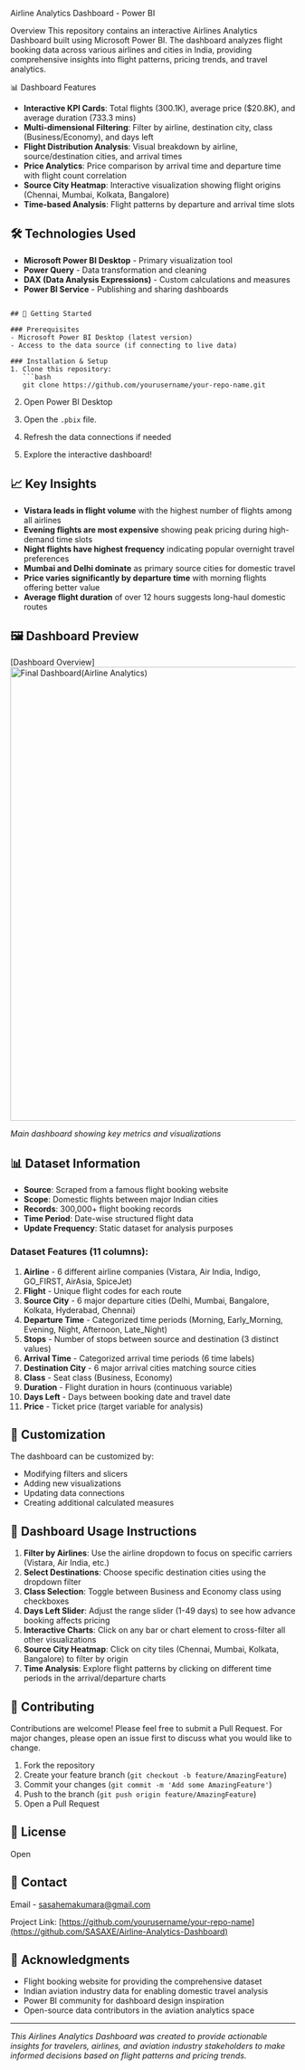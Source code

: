 Airline Analytics Dashboard - Power BI

Overview
This repository contains an interactive Airlines Analytics Dashboard built using Microsoft Power BI. The dashboard analyzes flight booking data across various airlines and cities in India, providing comprehensive insights into flight patterns, pricing trends, and travel analytics.

 📊 Dashboard Features
- **Interactive KPI Cards**: Total flights (300.1K), average price ($20.8K), and average duration (733.3 mins)
- **Multi-dimensional Filtering**: Filter by airline, destination city, class (Business/Economy), and days left
- **Flight Distribution Analysis**: Visual breakdown by airline, source/destination cities, and arrival times
- **Price Analytics**: Price comparison by arrival time and departure time with flight count correlation
- **Source City Heatmap**: Interactive visualization showing flight origins (Chennai, Mumbai, Kolkata, Bangalore)
- **Time-based Analysis**: Flight patterns by departure and arrival time slots

## 🛠️ Technologies Used
- **Microsoft Power BI Desktop** - Primary visualization tool
- **Power Query** - Data transformation and cleaning
- **DAX (Data Analysis Expressions)** - Custom calculations and measures
- **Power BI Service** - Publishing and sharing dashboards

```

## 🚀 Getting Started

### Prerequisites
- Microsoft Power BI Desktop (latest version)
- Access to the data source (if connecting to live data)

### Installation & Setup
1. Clone this repository:
   ```bash
   git clone https://github.com/yourusername/your-repo-name.git
   ```

2. Open Power BI Desktop

3. Open the `.pbix` file.

4. Refresh the data connections if needed

5. Explore the interactive dashboard!

## 📈 Key Insights
- **Vistara leads in flight volume** with the highest number of flights among all airlines
- **Evening flights are most expensive** showing peak pricing during high-demand time slots
- **Night flights have highest frequency** indicating popular overnight travel preferences
- **Mumbai and Delhi dominate** as primary source cities for domestic travel
- **Price varies significantly by departure time** with morning flights offering better value
- **Average flight duration** of over 12 hours suggests long-haul domestic routes

## 🖼️ Dashboard Preview
[Dashboard Overview] <img width="1510" height="802" alt="Final Dashboard(Airline Analytics)" src="https://github.com/user-attachments/assets/499efd67-dfaf-4cbb-8f8a-404566ec697f" />


*Main dashboard showing key metrics and visualizations*

## 📊 Dataset Information
- **Source**: Scraped from a famous flight booking website
- **Scope**: Domestic flights between major Indian cities
- **Records**: 300,000+ flight booking records
- **Time Period**: Date-wise structured flight data
- **Update Frequency**: Static dataset for analysis purposes

### Dataset Features (11 columns):
1. **Airline** - 6 different airline companies (Vistara, Air India, Indigo, GO_FIRST, AirAsia, SpiceJet)
2. **Flight** - Unique flight codes for each route
3. **Source City** - 6 major departure cities (Delhi, Mumbai, Bangalore, Kolkata, Hyderabad, Chennai)
4. **Departure Time** - Categorized time periods (Morning, Early_Morning, Evening, Night, Afternoon, Late_Night)
5. **Stops** - Number of stops between source and destination (3 distinct values)
6. **Arrival Time** - Categorized arrival time periods (6 time labels)
7. **Destination City** - 6 major arrival cities matching source cities
8. **Class** - Seat class (Business, Economy)
9. **Duration** - Flight duration in hours (continuous variable)
10. **Days Left** - Days between booking date and travel date
11. **Price** - Ticket price (target variable for analysis)

## 🔧 Customization
The dashboard can be customized by:
- Modifying filters and slicers
- Adding new visualizations
- Updating data connections
- Creating additional calculated measures

## 📝 Dashboard Usage Instructions
1. **Filter by Airlines**: Use the airline dropdown to focus on specific carriers (Vistara, Air India, etc.)
2. **Select Destinations**: Choose specific destination cities using the dropdown filter
3. **Class Selection**: Toggle between Business and Economy class using checkboxes
4. **Days Left Slider**: Adjust the range slider (1-49 days) to see how advance booking affects pricing
5. **Interactive Charts**: Click on any bar or chart element to cross-filter all other visualizations
6. **Source City Heatmap**: Click on city tiles (Chennai, Mumbai, Kolkata, Bangalore) to filter by origin
7. **Time Analysis**: Explore flight patterns by clicking on different time periods in the arrival/departure charts

## 🤝 Contributing
Contributions are welcome! Please feel free to submit a Pull Request. For major changes, please open an issue first to discuss what you would like to change.

1. Fork the repository
2. Create your feature branch (`git checkout -b feature/AmazingFeature`)
3. Commit your changes (`git commit -m 'Add some AmazingFeature'`)
4. Push to the branch (`git push origin feature/AmazingFeature`)
5. Open a Pull Request

## 📄 License
Open

## 📧 Contact
Email -  sasahemakumara@gmail.com

Project Link: [https://github.com/yourusername/your-repo-name](https://github.com/SASAXE/Airline-Analytics-Dashboard)

## 🙏 Acknowledgments
- Flight booking website for providing the comprehensive dataset
- Indian aviation industry data for enabling domestic travel analysis
- Power BI community for dashboard design inspiration
- Open-source data contributors in the aviation analytics space

---
*This Airlines Analytics Dashboard was created to provide actionable insights for travelers, airlines, and aviation industry stakeholders to make informed decisions based on flight patterns and pricing trends.*
